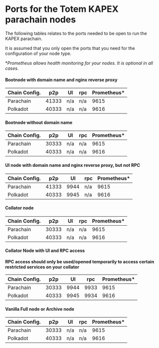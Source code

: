 # Ports for the Totem KAPEX parachain nodes

The following tables relates to the ports needed to be open to run the KAPEX parachain. 

It is assumed that you only open the ports that you need for the configuration of your node type.

*_Prometheus allows health monitoring for your nodes. It is optional in all cases._

#### Bootnode with domain name and nginx reverse proxy

|Chain Config.	|p2p	|UI	|rpc| Prometheus*|
|----|----|----|----|----|
|Parachain	|41333	|n/a	|n/a |9615	|
|Polkadot	|40333	|n/a	|n/a |9616	|

#### Bootnode without domain name

|Chain Config.	|p2p	|UI	|rpc| Prometheus*|
|----|----|----|----|----|
|Parachain	|30333	|n/a	|n/a |9615	|
|Polkadot	|40333	|n/a	|n/a |9616	|

#### UI node with domain name and nginx reverse proxy, but not RPC

|Chain Config.	|p2p	|UI	|rpc| Prometheus*|
|----|----|----|----|----|
|Parachain	|41333	|9944	|n/a |9615	|
|Polkadot	|40333	|9945	|n/a |9616	|

#### Collator node

|Chain Config.	|p2p	|UI	|rpc| Prometheus*|
|----|----|----|----|----|
|Parachain	|30333	|n/a	|n/a |9615	|
|Polkadot	|40333	|n/a	|n/a |9616	|

#### Collator Node with UI and RPC access

**RPC access should only be used/opened temporarily to access certain restricted services on your collator**

|Chain Config.	|p2p	|UI	|rpc| Prometheus*|
|----|----|----|----|----|
|Parachain	|30333	|9944	|9933 |9615	|
|Polkadot	|40333	|9945	|9934 |9616	|

#### Vanilla Full node or Archive node

|Chain Config.	|p2p	|UI	|rpc| Prometheus*|
|----|----|----|----|----|
|Parachain	|30333	|n/a	|n/a |9615	|
|Polkadot	|40333	|n/a	|n/a |9616	|